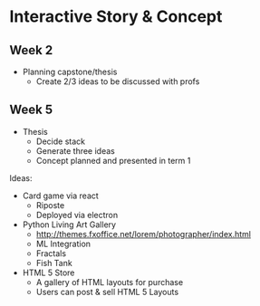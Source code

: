 # Interactive Story & Concept

## Week 2

- Planning capstone/thesis
  - Create 2/3 ideas to be discussed with profs

## Week 5

- Thesis
  - Decide stack
  - Generate three ideas
  - Concept planned and presented in term 1

Ideas:
  - Card game via react
    - Riposte
    - Deployed via electron
  - Python Living Art Gallery
    - http://themes.fxoffice.net/lorem/photographer/index.html
    - ML Integration
    - Fractals
    - Fish Tank 
  - HTML 5 Store
    - A gallery of HTML layouts for purchase
    - Users can post & sell HTML 5 Layouts
